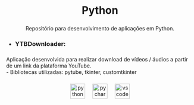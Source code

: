 <h1 align="center">Python</h1>

###

<p align="center">Repositório para desenvolvimento de aplicações em Python.</p>

###
<ul>
  <li><h3 align="left">YTBDownloader:</h3></li>
</ul>

###

<p align="left">Aplicação desenvolvida para realizar download de vídeos / áudios a partir de um link da plataforma YouTube.<br>- Bibliotecas utilizadas: pytube, tkinter, customtkinter</p>

###

<div align="center">
  <img src="https://cdn.jsdelivr.net/gh/devicons/devicon/icons/python/python-original.svg" height="40" alt="python logo"  />
  <img width="12" />
  <img src="https://cdn.jsdelivr.net/gh/devicons/devicon/icons/pycharm/pycharm-original.svg" height="40" alt="pycharm logo"  />
  <img width="12" />
  <img src="https://cdn.jsdelivr.net/gh/devicons/devicon/icons/vscode/vscode-original.svg" height="40" alt="vscode logo"  />
</div>

###
